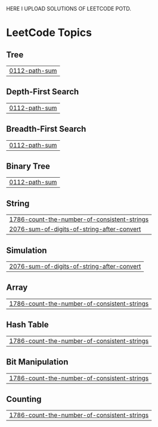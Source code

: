 HERE  I  UPLOAD  SOLUTIONS  OF  LEETCODE  POTD.

<!---LeetCode Topics Start-->
# LeetCode Topics
## Tree
|  |
| ------- |
| [0112-path-sum](https://github.com/ManasMittal2003/Leetcode/tree/master/0112-path-sum) |
## Depth-First Search
|  |
| ------- |
| [0112-path-sum](https://github.com/ManasMittal2003/Leetcode/tree/master/0112-path-sum) |
## Breadth-First Search
|  |
| ------- |
| [0112-path-sum](https://github.com/ManasMittal2003/Leetcode/tree/master/0112-path-sum) |
## Binary Tree
|  |
| ------- |
| [0112-path-sum](https://github.com/ManasMittal2003/Leetcode/tree/master/0112-path-sum) |
## String
|  |
| ------- |
| [1786-count-the-number-of-consistent-strings](https://github.com/ManasMittal2003/Leetcode/tree/master/1786-count-the-number-of-consistent-strings) |
| [2076-sum-of-digits-of-string-after-convert](https://github.com/ManasMittal2003/Leetcode/tree/master/2076-sum-of-digits-of-string-after-convert) |
## Simulation
|  |
| ------- |
| [2076-sum-of-digits-of-string-after-convert](https://github.com/ManasMittal2003/Leetcode/tree/master/2076-sum-of-digits-of-string-after-convert) |
## Array
|  |
| ------- |
| [1786-count-the-number-of-consistent-strings](https://github.com/ManasMittal2003/Leetcode/tree/master/1786-count-the-number-of-consistent-strings) |
## Hash Table
|  |
| ------- |
| [1786-count-the-number-of-consistent-strings](https://github.com/ManasMittal2003/Leetcode/tree/master/1786-count-the-number-of-consistent-strings) |
## Bit Manipulation
|  |
| ------- |
| [1786-count-the-number-of-consistent-strings](https://github.com/ManasMittal2003/Leetcode/tree/master/1786-count-the-number-of-consistent-strings) |
## Counting
|  |
| ------- |
| [1786-count-the-number-of-consistent-strings](https://github.com/ManasMittal2003/Leetcode/tree/master/1786-count-the-number-of-consistent-strings) |
<!---LeetCode Topics End-->